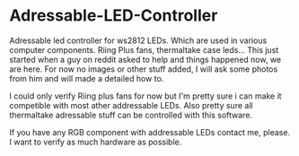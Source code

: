 # Adressable-LED-Controller
Adressable led controller for ws2812 LEDs. Which are used in various computer components. Riing Plus fans, thermaltake case leds... 
This just started when a guy on reddit asked to help and things happened now, we are here. For now no images or other stuff added,
I will ask some photos from him and will made a detailed how to.

I could only verify Riing plus fans for now but I'm pretty sure i can make it competible with most ather addressable LEDs.
Also pretty sure all thermaltake adressable stuff can be controlled with this software.

If you have any RGB component with addressable LEDs contact me, please. I want to verify as much hardware as possible.
